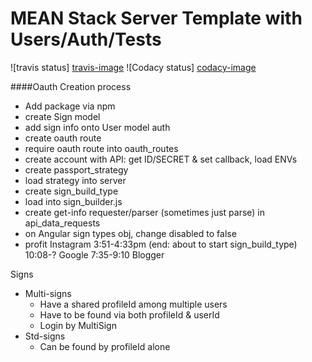 # MEAN Stack Server Template with Users/Auth/Tests

![travis status] [travis-image]
![Codacy status] [codacy-image]



####Oauth Creation process
  - Add package via npm
  - create Sign model
  - add sign info onto User model auth
  - create oauth route
  - require oauth route into oauth_routes
  - create account with API: get ID/SECRET & set callback, load ENVs
  - create passport_strategy
  - load strategy into server
  - create sign_build_type
  - load into sign_builder.js
  - create get-info requester/parser (sometimes just parse) in api_data_requests
  - on Angular sign types obj, change disabled to false
  - profit
Instagram
  3:51-4:33pm (end: about to start sign_build_type)
  10:08-?
Google
  7:35-9:10
Blogger


Signs
  - Multi-signs
    - Have a shared profileId among multiple users
    - Have to be found via both profileId & userId
    - Login by MultiSign
  - Std-signs
    - Can be found by profileId alone


[travis-image]: https://travis-ci.org/clintonjnelson/node_server_template.png?branch=master
[travis-url  ]: https://travis-ci.org/clintonjnelson/node_server_template
[codacy-image]: https://www.codacy.com/project/badge/7d470f17de06415fbaf2f4ff87dc47d0
[codacy-url  ]: https://www.codacy.com/app/clintonjnelson/node_server_template
